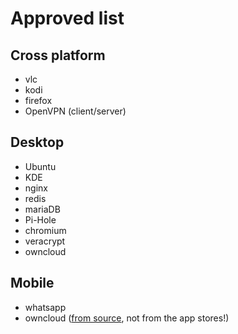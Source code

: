 # Approved list

## Cross platform
 * vlc
 * kodi
 * firefox
 * OpenVPN (client/server)

## Desktop
 * Ubuntu
 * KDE
 * nginx
 * redis
 * mariaDB
 * Pi-Hole
 * chromium
 * veracrypt
 * owncloud

## Mobile
 * whatsapp
 * owncloud ([from source](https://github.com/owncloud/android), not from the app stores!)
 
